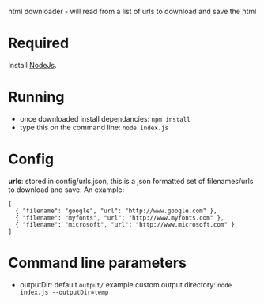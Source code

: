 html downloader - will read from a list of urls to download and save the html

# Required
Install [NodeJs](https://nodejs.org/).

# Running
+ once downloaded install dependancies: `npm install`
+ type this on the command line: `node index.js`

# Config
__urls__: stored in config/urls.json, this is a json formatted set of filenames/urls to download and save. An example:

```
[
  { "filename": "google", "url": "http://www.google.com" },
  { "filename": "myfonts", "url": "http://www.myfonts.com" },
  { "filename": "microsoft", "url": "http://www.microsoft.com" }
]
```

# Command line parameters
+ outputDir: default `output/` example custom output directory: `node index.js --outputDir=temp`
